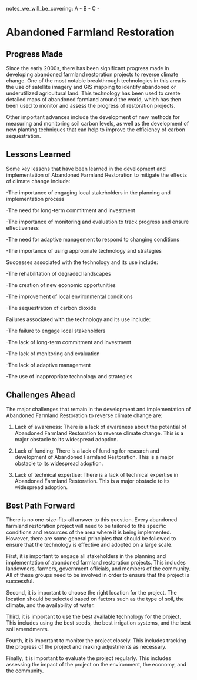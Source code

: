 notes_we_will_be_covering:
A -
B -
C -

# Abandoned Farmland Restoration

## Progress Made

Since the early 2000s, there has been significant progress made in developing abandoned farmland restoration projects to reverse climate change. One of the most notable breakthrough technologies in this area is the use of satellite imagery and GIS mapping to identify abandoned or underutilized agricultural land. This technology has been used to create detailed maps of abandoned farmland around the world, which has then been used to monitor and assess the progress of restoration projects.

Other important advances include the development of new methods for measuring and monitoring soil carbon levels, as well as the development of new planting techniques that can help to improve the efficiency of carbon sequestration.

## Lessons Learned

Some key lessons that have been learned in the development and implementation of Abandoned Farmland Restoration to mitigate the effects of climate change include:

-The importance of engaging local stakeholders in the planning and implementation process

-The need for long-term commitment and investment

-The importance of monitoring and evaluation to track progress and ensure effectiveness

-The need for adaptive management to respond to changing conditions

-The importance of using appropriate technology and strategies

Successes associated with the technology and its use include:

-The rehabilitation of degraded landscapes

-The creation of new economic opportunities

-The improvement of local environmental conditions

-The sequestration of carbon dioxide

Failures associated with the technology and its use include:

-The failure to engage local stakeholders

-The lack of long-term commitment and investment

-The lack of monitoring and evaluation

-The lack of adaptive management

-The use of inappropriate technology and strategies

## Challenges Ahead

The major challenges that remain in the development and implementation of Abandoned Farmland Restoration to reverse climate change are:

1. Lack of awareness: There is a lack of awareness about the potential of Abandoned Farmland Restoration to reverse climate change. This is a major obstacle to its widespread adoption.

2. Lack of funding: There is a lack of funding for research and development of Abandoned Farmland Restoration. This is a major obstacle to its widespread adoption.

3. Lack of technical expertise: There is a lack of technical expertise in Abandoned Farmland Restoration. This is a major obstacle to its widespread adoption.

## Best Path Forward

There is no one-size-fits-all answer to this question. Every abandoned farmland restoration project will need to be tailored to the specific conditions and resources of the area where it is being implemented. However, there are some general principles that should be followed to ensure that the technology is effective and adopted on a large scale.

First, it is important to engage all stakeholders in the planning and implementation of abandoned farmland restoration projects. This includes landowners, farmers, government officials, and members of the community. All of these groups need to be involved in order to ensure that the project is successful.

Second, it is important to choose the right location for the project. The location should be selected based on factors such as the type of soil, the climate, and the availability of water.

Third, it is important to use the best available technology for the project. This includes using the best seeds, the best irrigation systems, and the best soil amendments.

Fourth, it is important to monitor the project closely. This includes tracking the progress of the project and making adjustments as necessary.

Finally, it is important to evaluate the project regularly. This includes assessing the impact of the project on the environment, the economy, and the community.
